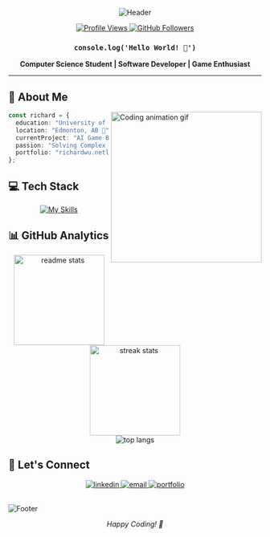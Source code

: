 <div align="center">
  
  ![Header](https://capsule-render.vercel.app/api?type=waving&color=timeGradient&height=200&section=header&text=Richard%20Wu&fontSize=80&animation=fadeIn&fontAlignY=38)

  <p align="center">
    <a href="https://github.com/imrichardwu">
      <img alt="Profile Views" src="https://komarev.com/ghpvc/?username=imrichardwu&color=blueviolet&style=for-the-badge&label=PROFILE+VIEWS" />
    </a>
    <a href="https://github.com/imrichardwu?tab=followers">
      <img alt="GitHub Followers" src="https://img.shields.io/github/followers/imrichardwu?style=for-the-badge&logo=github&label=FOLLOWERS&labelColor=2C3239&color=7F3FBF" />
    </a>
  </p>

  ### `console.log('Hello World! 👋')`

  **Computer Science Student | Software Developer | Game Enthusiast**

</div>

---

## 🚀 About Me

<img align="right" width="300" src="https://raw.githubusercontent.com/gist/ManulMax/2d20af60d709805c55fd784ca7cba4b9/raw/bcfeac7604f674ace63623106eb8bb8471d844a6/github.gif" alt="Coding animation gif" />

```typescript
const richard = {
  education: "University of Alberta - Computer Science",
  location: "Edmonton, AB 📍",
  currentProject: "AI Game Bot 🤖",
  passion: "Solving Complex Problems 💡",
  portfolio: "richardwu.netlify.app"
};
```

## 💻 Tech Stack

<div align="center">

[![My Skills](https://skillicons.dev/icons?i=python,js,ts,java,c,cpp,react,tailwind,nodejs,express,django,git,aws,linux,vscode,figma,firebase,redux,postgres,mongodb)](https://skillicons.dev)

</div>

## 📊 GitHub Analytics

<div align="center">
  <img height="180em" src="https://github-readme-stats-salesp07.vercel.app/api?username=imrichardwu&count_private=true&show_icons=true&theme=radical&rank_icon=github&border_radius=10" alt="readme stats" />
  <img height="180em" src="https://github-readme-streak-stats.herokuapp.com/?user=imrichardwu&theme=radical&border_radius=10" alt="streak stats"/>
</div>

<div align="center">
  <img src="https://github-readme-stats-salesp07.vercel.app/api/top-langs/?username=imrichardwu&hide=html&layout=compact&theme=radical&border_radius=10" alt="top langs" />
</div>

## 🤝 Let's Connect

<div align="center">
  <a href="https://www.linkedin.com/in/imrichardwu/" target="_blank">
    <img src="https://img.shields.io/badge/LinkedIn-0077B5?style=for-the-badge&logo=linkedin&logoColor=white&color=0D1117" alt="linkedin"/>
  </a>
  <a href="mailto:Richard9@ualberta.ca">
    <img src="https://img.shields.io/badge/Email-D14836?style=for-the-badge&logo=gmail&logoColor=white&color=0D1117" alt="email"/>
  </a>
  <a href="https://richardwu.netlify.app/">
    <img src="https://img.shields.io/badge/Portfolio-000000?style=for-the-badge&logo=About.me&logoColor=white&color=0D1117" alt="portfolio"/>
  </a>
</div>

<br>

![Footer](https://capsule-render.vercel.app/api?type=waving&color=timeGradient&height=100&section=footer)

<div align="center">
  <i>Happy Coding! 🚀</i>
</div>
